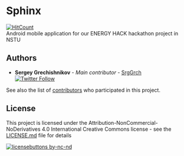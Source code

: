 # Sphinx
[![HitCount](http://hits.dwyl.io/blurtech/SphinxAPP.svg)](http://hits.dwyl.io/blurtech/SphinxAPP)  
Android mobile application for our ENERGY HACK hackathon project in NSTU

## Authors

* **Sergey Grechishnikov** - *Main contributor* - [SrgGrch](https://github.com/SrgGrch)  
[![Twitter Follow](https://img.shields.io/twitter/follow/SrgGrch.svg?style=social&label=Follow)](https://twitter.com/SrgGrch)

See also the list of [contributors](https://github.com/blurtech/SphinxAPP/contributors) who participated in this project.

## License

This project is licensed under the Attribution-NonCommercial-NoDerivatives 4.0 International Creative Commons license - see the [LICENSE.md](LICENSE.md) file for details  

[![licensebuttons by-nc-nd](https://licensebuttons.net/l/by-nc-nd/3.0/88x31.png)](https://creativecommons.org/licenses/by-nc-nd/4.0)  
